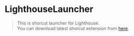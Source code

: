 ﻿# LighthouseLauncher

> This is shorcut launcher for Lighthouse.
> <br>
> You can download latest shorcut extension from [here](https://github.com/aroxu/LighthouseLauncher/releases/tag/1.0.0).
